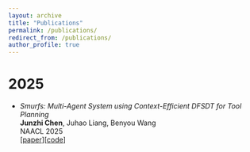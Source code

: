 ```yaml
---
layout: archive
title: "Publications"
permalink: /publications/
redirect_from: /publications/
author_profile: true
---
```


# 2025
- *Smurfs: Multi-Agent System using Context-Efficient DFSDT for Tool Planning*<br>
  **Junzhi Chen**, Juhao Liang, Benyou Wang<br>
  NAACL 2025<br>
  [[paper](https://aclanthology.org/2025.naacl-long.169/)][[code](https://github.com/FreedomIntelligence/Smurfs)]
